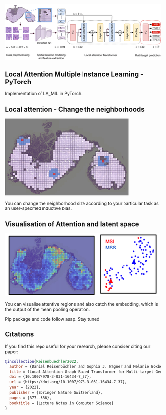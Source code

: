 <img src="./la_mil.png" width="700px"></img>


## Local Attention Multiple Instance Learning - PyTorch

Implementation of LA_MIL in PyTorch.



## Local attention - Change the neighborhoods
<img src="./local_neighborhoods_vis.gif" />

You can change the neighborhood size according to your particular task as an user-specified inductive bias.



## Visualisation of Attention and latent space 

<img src="./attention_and_embedding_vis.png" width="500x"></img>

You can visualise attentive regions and also catch the embedding, which is the output of the mean pooling operation. 


Pip package and code follow asap. Stay tuned




## Citations

If you find this repo useful for your research, please consider citing our paper:
```bibtex
@incollection{Reisenbuechler2022,
  author = {Daniel Reisenbüchler and Sophia J. Wagner and Melanie Boxberg and Tingying Peng},
  title = {Local Attention Graph-Based Transformer for Multi-target Genetic Alteration Prediction},
  doi = {10.1007/978-3-031-16434-7_37},
  url = {https://doi.org/10.1007/978-3-031-16434-7_37},
  year = {2022},
  publisher = {Springer Nature Switzerland},
  pages = {377--386},
  booktitle = {Lecture Notes in Computer Science}
}
```
